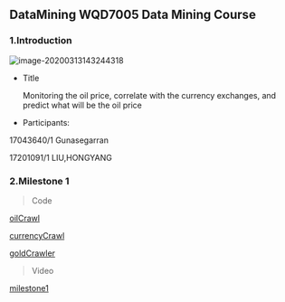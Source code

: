 ## DataMining WQD7005 Data Mining Course



### 1.Introduction

![image-20200313143244318](https://tva1.sinaimg.cn/large/00831rSTgy1gcsafj84etj311y0sggr3.jpg)

- Title

   Monitoring the oil price, correlate with the currency exchanges, and predict what will be the oil price


- Participants:

17043640/1 Gunasegarran

17201091/1 LIU,HONGYANG



### 2.Milestone 1



> Code

[oilCrawl]()

[currencyCrawl]()

[goldCrawler]()


> Video

[milestone1]()
